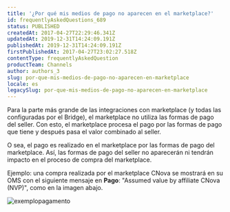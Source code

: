 ```yaml
---
title: '¿Por qué mis medios de pago no aparecen en el marketplace?'
id: frequentlyAskedQuestions_689
status: PUBLISHED
createdAt: 2017-04-27T22:29:46.341Z
updatedAt: 2019-12-31T14:24:09.191Z
publishedAt: 2019-12-31T14:24:09.191Z
firstPublishedAt: 2017-04-27T23:02:27.518Z
contentType: frequentlyAskedQuestion
productTeam: Channels
author: authors_3
slug: por-que-mis-medios-de-pago-no-aparecen-en-marketplace
locale: es
legacySlug: por-que-mis-medios-de-pago-no-aparecen-en-marketplace
---
```


Para la parte más grande de las integraciones con marketplace (y todas las configuradas por el Bridge), el marketplace no utiliza las formas de pago del seller. Con esto, el marketplace procesa el pago por las formas de pago que tiene y después pasa el valor combinado al seller.

O sea, el pago es realizado en el marketplace por las formas de pago del marketplace. Así, las formas de pago del seller no aparecerán ni tendrán impacto en el proceso de compra del marketplace.

Ejemplo: una compra realizada por el marketplace CNova se mostrará en su OMS con el siguiente mensaje en __Pago__: "Assumed value by affiliate CNova (NVP)", como en la imagen abajo.

![exemplopagamento](//images.contentful.com/alneenqid6w5/54QIARxAYUM4igUYQEieSK/d9f8f1e9e95b8028cce7c6b1e7a89503/exemplopagamento.png)
